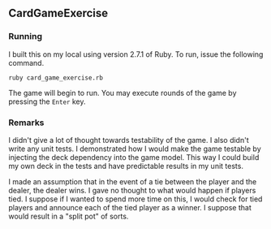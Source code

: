 ## CardGameExercise
### Running
I built this on my local using version 2.7.1 of Ruby. To run, issue the following command.

    ruby card_game_exercise.rb
The game will begin to run. You may execute rounds of the game by pressing the `Enter` key.
### Remarks
I didn't give a lot of thought towards testability of the game. I also didn't write any unit tests. I demonstrated how I would make the game testable by injecting the deck dependency into the game model. This way I could build my own deck in the tests and have predictable results in my unit tests.

I made an assumption that in the event of a tie between the player and the dealer, the dealer wins. I gave no thought to what would happen if players tied. I suppose if I wanted to spend more time on this, I would check for tied players and announce each of the tied player as a winner. I suppose that would result in a "split pot" of sorts.